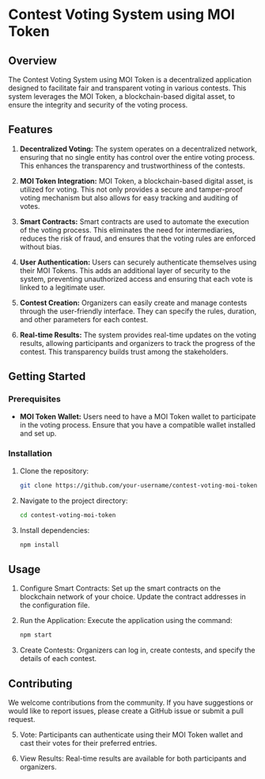 # Contest Voting System using MOI Token

## Overview

The Contest Voting System using MOI Token is a decentralized application designed to facilitate fair and transparent voting in various contests. This system leverages the MOI Token, a blockchain-based digital asset, to ensure the integrity and security of the voting process.

## Features

1. **Decentralized Voting:** The system operates on a decentralized network, ensuring that no single entity has control over the entire voting process. This enhances the transparency and trustworthiness of the contests.

2. **MOI Token Integration:** MOI Token, a blockchain-based digital asset, is utilized for voting. This not only provides a secure and tamper-proof voting mechanism but also allows for easy tracking and auditing of votes.

3. **Smart Contracts:** Smart contracts are used to automate the execution of the voting process. This eliminates the need for intermediaries, reduces the risk of fraud, and ensures that the voting rules are enforced without bias.

4. **User Authentication:** Users can securely authenticate themselves using their MOI Tokens. This adds an additional layer of security to the system, preventing unauthorized access and ensuring that each vote is linked to a legitimate user.

5. **Contest Creation:** Organizers can easily create and manage contests through the user-friendly interface. They can specify the rules, duration, and other parameters for each contest.

6. **Real-time Results:** The system provides real-time updates on the voting results, allowing participants and organizers to track the progress of the contest. This transparency builds trust among the stakeholders.

## Getting Started

### Prerequisites

- **MOI Token Wallet:** Users need to have a MOI Token wallet to participate in the voting process. Ensure that you have a compatible wallet installed and set up.

### Installation

1. Clone the repository:
   ```bash
   git clone https://github.com/your-username/contest-voting-moi-token.git
2. Navigate to the project directory:
   ```bash
   cd contest-voting-moi-token
3. Install dependencies:
   ```bash
   npm install

## Usage
1. Configure Smart Contracts: Set up the smart contracts on the blockchain network of your choice. Update the contract addresses in the configuration file.

2. Run the Application: Execute the application using the command:
   ```bash
   npm start

3. Create Contests: Organizers can log in, create contests, and specify the details of each contest.

## Contributing

We welcome contributions from the community. If you have suggestions or would like to report issues, please create a GitHub issue or submit a pull request.

5. Vote: Participants can authenticate using their MOI Token wallet and cast their votes for their preferred entries.

6. View Results: Real-time results are available for both participants and organizers.
